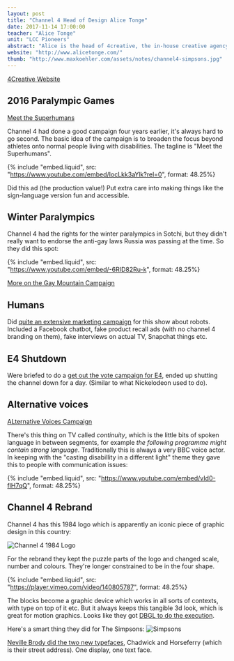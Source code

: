 ```yaml
---
layout: post
title: "Channel 4 Head of Design Alice Tonge"
date: 2017-11-14 17:00:00
teacher: "Alice Tonge"
unit: "LCC Pioneers"
abstract: "Alice is the head of 4creative, the in-house creative agency of Channel 4"
website: "http://www.alicetonge.com/"
thumb: "http://www.maxkoehler.com/assets/notes/channel4-simpsons.jpg"
---
```


[4Creative Website](http://www.4creative.co.uk/)

## 2016 Paralympic Games

[Meet the Superhumans](http://www.4creative.co.uk/#/work/meet-the-superhumans)

Channel 4 had done a good campaign four years earlier, it's always hard to go second. The basic idea of the campaign is to broaden the focus beyond athletes onto normal people living with disabilities. The tagline is "Meet the Superhumans".

{% include "embed.liquid", src: "https://www.youtube.com/embed/IocLkk3aYlk?rel=0", format: 48.25%}

Did this ad (the production value!) Put extra care into making things like the sign-language version fun and accessible.

## Winter Paralympics

Channel 4 had the rights for the winter paralympics in Sotchi, but they didn't really want to endorse the anti-gay laws Russia was passing at the time. So they did this spot:

{% include "embed.liquid", src: "https://www.youtube.com/embed/-6RID82Ru-k", format: 48.25%}

[More on the Gay Mountain Campaign](http://www.4creative.co.uk/#/work/gay-mountain)

## Humans

Did [quite an extensive marketing campaign](http://www.4creative.co.uk/#/work/humans) for this show about robots. Included a Facebook chatbot, fake product recall ads (with no channel 4 branding on them), fake interviews on actual TV, Snapchat things etc.

## E4 Shutdown

Were briefed to do a [get out the vote campaign for E4](http://www.4creative.co.uk/#/work/shutdown), ended up shutting the channel down for a day. (Similar to what Nickelodeon used to do).

## Alternative voices

[ALternative Voices Campaign](http://www.4creative.co.uk/#/work/alternative-voices)

There's this thing on TV called _continuity_, which is the little bits of spoken language in between segments, for example _the following programme might contain strong language_. Traditionally this is always a very BBC voice actor. In keeping with the "casting disabillity in a different light" theme they gave this to people with communication issues:

{% include "embed.liquid", src: "https://www.youtube.com/embed/vId0-flH7qQ", format: 48.25%}

## Channel 4 Rebrand

Channel 4 has this 1984 logo which is apparently an iconic piece of graphic design in this country:

![Channel 4 1984 Logo](/assets/notes/channel-4-1984.jpg)

For the rebrand they kept the puzzle parts of the logo and changed scale, number and colours. They're longer constrained to be in the four shape.

{% include "embed.liquid", src: "https://player.vimeo.com/video/140805787", format: 48.25%}

The blocks become a graphic device which works in all sorts of contexts, with type on top of it etc. But it always keeps this tangible 3d look, which is great for motion graphics. Looks like they got [DBGL to do the execution](https://dblg.co.uk/projects/channel-4/).

Here's a smart thing they did for The Simpsons:
![Simpsons](/assets/notes/channel4-simpsons.jpg)

[Neville Brody did the two new typefaces](http://brody-associates.com/projects/channel-4), Chadwick and Horseferry (which is their street address). One display, one text face.

